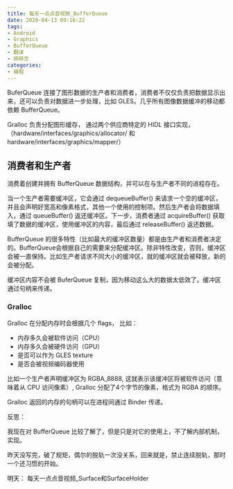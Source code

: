 ```yaml
---
title: 每天一点点音视频_BufferQueue
date: 2020-04-13 09:16:22
tags:
- Android
- Graphics
- BufferQueue
- 翻译
- 碎碎念
categories:
- 编程
---
```


BuferQueue 连接了图形数据的生产者和消费者，消费者不仅仅负责把数据显示出来，还可以负责对数据进一步处理，比如 GLES。几乎所有图像数据缓冲的移动都依赖 BufferQueue。

Gralloc 负责分配图形缓存， 通过两个供应商特定的 HIDL 接口实现， （hardware/interfaces/graphics/allocator/ 和 hardware/interfaces/graphics/mapper/）

## 消费者和生产者

消费着创建并拥有 BufferQueue 数据结构，并可以在与生产者不同的进程存在。

当一个生产者需要缓冲区，它会通过 dequeueBuffer() 来请求一个空的缓冲区，并且会声明好宽高和像素格式，其他一个使用的控制项。然后生产者会将数据填入，通过 queueBuffer() 返还缓冲区。下一步，消费者通过 acquireBuffer() 获取填了数据的缓冲区，使用缓冲区的内容，最后通过 releaseBuffer() 返还数据。


BufferQueue 的很多特性（比如最大的缓冲区数量）都是由生产者和消费者决定的。BufferQueue会根据自己的需要来分配缓冲区。除非特性改变，否则，缓冲区会被一直保持。比如生产者请求不同大小的缓冲区，就的缓冲区就会被释放，新的会被分配。

缓冲区内容不会被 BuferQueue 复制，因为移动这么大的数据太低效了。缓冲区通过句柄来传递。

### Gralloc

Gralloc 在分配内存时会根据几个 flags， 比如：

* 内存多久会被软件访问（CPU）
* 内存多久会被硬件访问（GPU）
* 是否可以作为 GLES texture
* 是否会被视频编码器使用

比如一个生产者声明缓冲区为 RGBA_8888, 这就表示该缓冲区将被软件访问（意味着从 CPU 访问像素）, Gralloc 分配了4个字节的像素，格式为 RGBA 的顺序。

Gralloc 返回的内存的句柄可以在进程间通过 Binder 传递。

反思：

我现在对 BufferQueue 比较了解了，但是只是对它的使用上，不了解内部机制，实现。


昨天没写完，破了规矩，偶尔的脱轨一次没关系，回来就是，禁止连续脱轨，那时一个还习惯的开始。

明天： 每天一点点音视频_Surface和SurfaceHolder